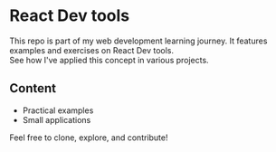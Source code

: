 # React Dev tools
This repo is part of my web development learning journey. It features examples and exercises on React Dev tools.   
See how I've applied this concept in various projects. 
## Content 
- Practical examples 
- Small applications  

Feel free to clone, explore, and contribute!
